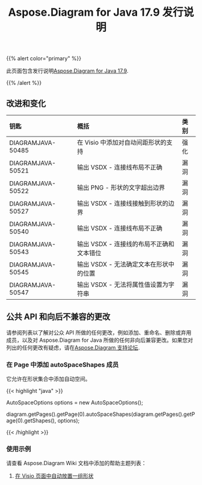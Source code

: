 ﻿---
title: Aspose.Diagram for Java 17.9 发行说明
type: docs
weight: 40
url: /zh/java/aspose-diagram-for-java-17-9-release-notes/
---
{{% alert color="primary" %}} 

此页面包含发行说明[Aspose.Diagram for Java 17.9](https://docs.aspose.com/diagram/java/aspose-diagram-for-java-17-9-release-notes/).

{{% /alert %}} 
## **改进和变化**

|**钥匙**|**概括**|**类别**|
|:- |:- |:- |
|DIAGRAMJAVA-50485|在 Visio 中添加对自动间距形状的支持|强化|
|DIAGRAMJAVA-50521|输出 VSDX - 连接线布局不正确|漏洞|
|DIAGRAMJAVA-50522|输出 PNG - 形状的文字超出边界|漏洞|
|DIAGRAMJAVA-50527|输出 VSDX - 连接线接触到形状的边界|漏洞|
|DIAGRAMJAVA-50540|输出 VSDX - 连接线布局不正确|漏洞|
|DIAGRAMJAVA-50543|输出 VSDX - 连接线的布局不正确和文本错位|漏洞|
|DIAGRAMJAVA-50545|输出 VSDX - 无法确定文本在形状中的位置|漏洞|
|DIAGRAMJAVA-50547|输出 VSDX - 无法将属性值设置为字符串|漏洞|
## **公共 API 和向后不兼容的更改**
请参阅列表以了解对公众 API 所做的任何更改，例如添加、重命名、删除或弃用成员，以及对 Aspose.Diagram for Java 所做的任何非向后兼容更改。如果您对列出的任何更改有疑虑，请在[Aspose.Diagram 支持论坛](https://forum.aspose.com/c/diagram/17).
### **在 Page 中添加 autoSpaceShapes 成员**
它允许在形状集合中添加自动空间。

{{< highlight "java" >}}

 AutoSpaceOptions options = new AutoSpaceOptions();

diagram.getPages().getPage(0).autoSpaceShapes(diagram.getPages().getPage(0).getShapes(), options);

{{< /highlight >}}
### **使用示例**
请查看 Aspose.Diagram Wiki 文档中添加的帮助主题列表：

1. [在 Visio 页面中自动放置一组形状](/diagram/zh/java/auto-space-a-collection-of-shapes-in-the-visio-page/)
